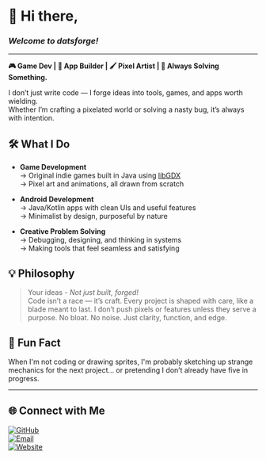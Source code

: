 # 👋 Hi there,
### _Welcome to datsforge!_

---

**🎮 Game Dev  | 📱 App Builder  |  🖌️ Pixel Artist   | 🧩 Always Solving Something.**

I don’t just write code — I forge ideas into tools, games, and apps worth wielding.  
Whether I’m crafting a pixelated world or solving a nasty bug, it’s always with intention.

## 🛠️ What I Do

- **Game Development**  
  → Original indie games built in Java using [libGDX](https://libgdx.com/)  
  → Pixel art and animations, all drawn from scratch

- **Android Development**  
  → Java/Kotlin apps with clean UIs and useful features  
  → Minimalist by design, purposeful by nature

- **Creative Problem Solving**  
  → Debugging, designing, and thinking in systems  
  → Making tools that feel seamless and satisfying

## 💡 Philosophy

> Your ideas - _Not just built, forged!_  
> Code isn’t a race — it’s craft. Every project is shaped with care, like a blade meant to last. I don’t push pixels or features unless they serve a purpose. No bloat. No noise. Just clarity, function, and edge.

## 🎲 Fun Fact

When I'm not coding or drawing sprites, I'm probably sketching up strange mechanics for the next project... or pretending I don’t already have five in progress.

---

## 🌐 Connect with Me

[![GitHub](https://img.shields.io/badge/GitHub-datsforge-181717?style=flat&logo=github)](https://github.com/datsforge)  
[![Email](https://img.shields.io/badge/Email-contact@datsforge.com-FFBF00?style=flat&logo=gmail)](mailto:contact@datsforge.com)  
[![Website](https://img.shields.io/badge/Website-datsforge.com-D14836?style=flat&logo=google-chrome)](https://datsforge.com)

